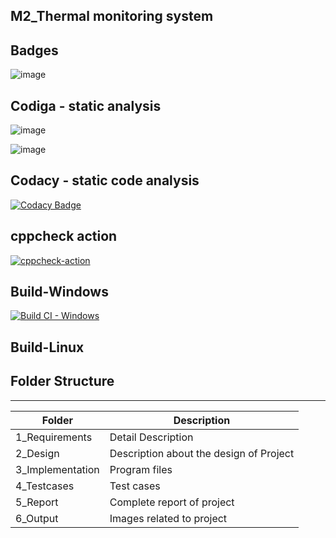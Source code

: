 ## M2_Thermal monitoring system
## Badges

![image](https://user-images.githubusercontent.com/101272208/164586666-2be7e792-ee98-400e-a12e-d39a4de2cbf5.png)

## Codiga - static analysis
![image](https://user-images.githubusercontent.com/101272208/164586481-a70fa851-0654-4e77-8698-5b2a5e53632e.png)

![image](https://user-images.githubusercontent.com/101272208/164586445-22f7ffb6-c348-46fc-bf3b-8fcb351c13d7.png)

## Codacy - static code analysis
[![Codacy Badge](https://app.codacy.com/project/badge/Grade/304c265dd1ae4e34a3c86f5a508822cb)](https://www.codacy.com/gh/Kavya1-2-3/M2_Thermal-monitoring-system/dashboard?utm_source=github.com&amp;utm_medium=referral&amp;utm_content=Kavya1-2-3/M2_Thermal-monitoring-system&amp;utm_campaign=Badge_Grade)

## cppcheck action
[![cppcheck-action](https://github.com/Kavya1-2-3/M2_Thermal-monitoring-system/actions/workflows/c-cpp.yml/badge.svg)](https://github.com/Kavya1-2-3/M2_Thermal-monitoring-system/actions/workflows/c-cpp.yml)

## Build-Windows
[![Build CI - Windows](https://github.com/Kavya1-2-3/M2_Thermal-monitoring-system/actions/workflows/Build_Windows.yml/badge.svg)](https://github.com/Kavya1-2-3/M2_Thermal-monitoring-system/actions/workflows/Build_Windows.yml)

## Build-Linux 

## Folder Structure

---

| Folder            | Description                                  |
| ----------------- | -------------------------------------------- |
| 1_Requirements    | Detail Description                           |
| 2_Design          | Description about the design of Project      |
| 3_Implementation  | Program files                                |
| 4_Testcases       | Test cases                                   |
| 5_Report          | Complete report of project                   |
| 6_Output          | Images related to project                    |
